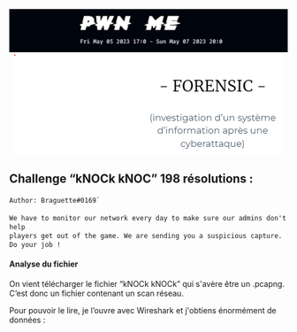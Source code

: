 <div style="text-align:center;">
  <div style="display:inline-block; width:100%;">
    <img src="./scr/images/titre.png" style="display:block; margin:auto;" />
  </div>
  <div style="display:inline-block; width:100%;">
    <img src="./scr/images/forensic/forensic.png" style="display:block; margin:auto;" />
  </div>
</div>

## Challenge “kNOCk kNOC” 198 résolutions :

```
Author: Braguette#0169`

We have to monitor our network every day to make sure our admins don't help
players get out of the game. We are sending you a suspicious capture. Do your job !
```

#### Analyse du fichier

On vient télécharger le fichier “kNOCk kNOCk” qui s'avère être un .pcapng. C’est donc un fichier contenant un scan réseau.

Pour pouvoir le lire, je l’ouvre avec Wireshark et j'obtiens énormément de données :